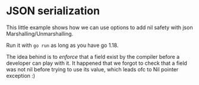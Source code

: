 # JSON serialization

This little example shows how we can use options to add nil safety with json Marshalling/Unmarshalling.

Run it with `go run` as long as you have go 1.18.

The idea behind is to _enforce_ that a field exist by the compiler before a developer can play with it. It happened that we forgot to check that a field was not nil before trying to use its value, which leads ofc to Nil pointer exception :)